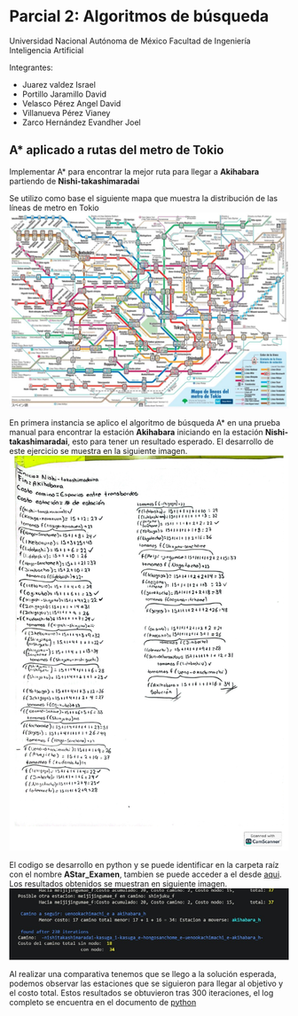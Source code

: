 # Parcial 2: Algoritmos de búsqueda

Universidad Nacional Autónoma de México 
Facultad de Ingeniería 
Inteligencia Artificial 

Integrantes:
- Juarez valdez Israel 
- Portillo Jaramillo David
- Velasco Pérez Angel David
- Villanueva Pérez Vianey
- Zarco Hernández Evandher Joel

## A* aplicado a rutas del metro de Tokio
Implementar A* para encontrar la mejor ruta para llegar a **Akihabara** partiendo de **Nishi-takashimaradai**

Se utilizo como base el siguiente mapa que muestra la distribución de las líneas de metro en Tokio
![MapaTokio](./Images/mapa_tokio.jpeg)

En primera instancia se aplico el algoritmo de búsqueda A* en una prueba manual para encontrar la estación **Akihabara** iniciando en la estación **Nishi-takashimaradai**, 
esto para tener un resultado esperado. El desarrollo de este ejercicio se muestra en la siguiente imagen.
![SolucionAStar](./Images/solucion_AStar.jpg)

El codigo se desarrollo en python y se puede identificar en la carpeta raíz con el nombre **AStar_Examen**, tambien se puede acceder a el desde [aqui](./AStar_Examen.ipynb).
Los resultados obtenidos se muestran en siguiente imagen. 
![ComprobacionAStar](./Images/comprobacion_AStar.jpeg)

Al realizar una comparativa tenemos que se llego a la solución esperada, podemos observar las estaciones que se siguieron para llegar al objetivo y el costo total. Estos resultados se obtuvieron tras 
300 iteraciones, el log completo se encuentra en el documento de [python](./AStar_Examen.ipynb) 




